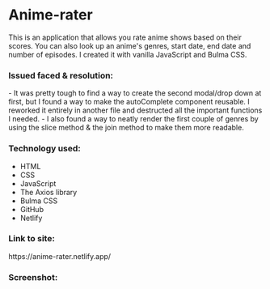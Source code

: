 # Anime-rater

This is an application that allows you rate anime shows based on their scores. You can also look up an anime's genres, start date, end date and number of episodes. I created it with vanilla JavaScript and Bulma CSS.

<h3>Issued faced & resolution:</h3>
- It was pretty tough to find a way to create the second modal/drop down at first, but I found a way to make the autoComplete component reusable. I reworked it entirely in another file and destructed all the important functions I needed.
- I also found a way to neatly render the first couple of genres by using the slice method & the join method to make them more readable.

<h3>Technology used:</h3>

- HTML
- CSS
- JavaScript
- The Axios library
- Bulma CSS
- GitHub
- Netlify

<h3>Link to site:</h3>
https://anime-rater.netlify.app/


<h3>Screenshot:</h3>
